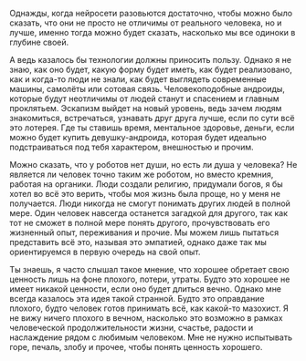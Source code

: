 Однажды, когда нейросети разовьются достаточно, чтобы можно было сказать, что они не просто не отличимы от реального человека, но и лучше, именно тогда можно будет сказать, насколько мы все одиноки в глубине своей.

А ведь казалось бы технологии должны приносить пользу. Однако я не знаю, как оно будет, какую форму будет иметь, как будет реализовано, как и когда-то люди не знали, как будет выглядеть современные машины, самолёты или сотовая связь. Человекоподобные андроиды, которые будут неотличимы от людей станут и спасением и главным проклятьем. Эскапизм выйдет на новый уровень, ведь зачем людям знакомиться, встречаться, узнавать друг друга лучше, если по сути всё это лотерея. Где ты ставишь время, ментальное здоровье, деньги, если можно будет купить девушку-андроида, которая будет идеально подстраиваться под тебя характером, внешностью и прочим.

Можно сказать, что у роботов нет души, но есть ли душа у человека? Не является ли человек точно таким же роботом, но вместо кремния, работая на органики. Люди создали религию, придумали богов, я бы хотел во всё это верить, чтобы моя жизнь была проще, но у меня не получается. Люди никогда не смогут понимать других людей в полной мере. Один человек навсегда останется загадкой для другого, так как тот не сможет в полной мере понять другого, прочувствовать его жизненный опыт, переживания и прочие. Мы можем лишь пытаться представить всё это, называя это эмпатией, однако даже так мы ориентируемся в первую очередь на свой опыт.

Ты знаешь, я часто слышал такое мнение, что хорошее обретает свою ценность лишь на фоне плохого, потери, утраты. Будто это хорошее не имеет никакой ценности, если оно будет длиться вечно. Однако мне всегда казалось эта идея такой странной. Будто это оправдание плохого, будто человек готов принимать всё, как какой-то мазохист. Я не вижу ничего плохого в вечном, насколько это возможно в рамках человеческой продолжительности жизни, счастье, радости и наслаждение рядом с любимым человеком. Мне не нужно испытывать горе, печаль, злобу и прочее, чтобы понять ценность хорошего.